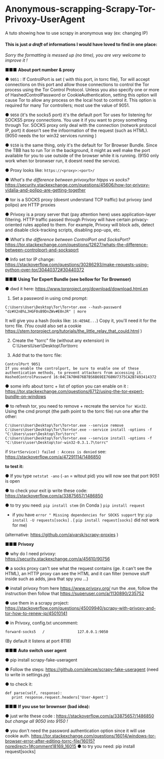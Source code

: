 # Anonymous-scrapping-Scrapy-Tor-Privoxy-UserAgent
A tuto showing how to use scrapy in anonymous way (ex: changing IP)




#### This is just _a draft_ of informations I would have loved to find in one place:
_Sorry the formatting is messed up (no time), you are very welcome to improve it !_

■■■ **About port number & proxy**

● `9051` :  If ControlPort is set ( with this port, in torrc file), Tor will accept connections on this port and allow those connections to control the Tor process using the Tor Control Protocol. 
Unless you also specify one or more of HashedControlPassword or CookieAuthentication, setting this option will cause Tor to allow any process on the local host to control it. This option is required for many Tor controllers; most use the value of 9051.
	
● `9050` (it's the socks5 port) it's the default port Tor uses for listening for SOCKS5 proxy connections. You use it if you want to proxy something through Tor.	SOCKS proxy only deal with the connection (notwork protocol IP, port) it doesn't see the infoormation of the request (such as HTML). (9050 needs the tor win32 services running )  
		
● `9150` is the same thing, only it's the default for Tor Browser Bundle. Since the TBB has to run Tor in the background, it might as well make the port available for you to use outside of the browser while it is running. (9150 only work when tor bronwser run, it doesnt need the service). 


● Proxy looks like: `https://<proxy>:<port>/`
	
	
● _What's the difference between privoxy/tor htpps vs socks?_
https://security.stackexchange.com/questions/45606/how-tor-privoxy-vidalia-and-polipo-are-getting-together
		
● tor is a SOCKS proxy (doesnt understand TCP traffic) but privoxy (and polipo) are HTTP proxies

● Privoxy is a proxy server that (pay attention here) uses application-layer filtering. HTTP traffic passed through Privoxy will have certain privacy-oriented rules applied to them. For example, Privoxy will block ads, detect and disable click-tracking scripts, disabling pop-ups, etc.
		
● _What's the difference between ControlPort and SocksPort?_
https://tor.stackexchange.com/questions/12627/whats-the-difference-between-controlport-and-socksport

● Info set tor IP change: https://stackoverflow.com/questions/30286293/make-requests-using-python-over-tor/30440372#30440372

	
■■■ **Using Tor Expert Bundle (see bellow for Tor Brownser)**

● dwd it here: https://www.torproject.org/download/download.html.en
	
	
1) Set a password in using cmd prompt:

`C:\Users\User\Desktop\Tor\Tor>tor.exe --hash-password "dz#X2nB%LJHGF0sB9DnZWv#E0nJR" | more `

It will give you a hash (looks like: `16:4E9AE...`) Copy it, you'll need it for the torrc file.
(You could also set a cookie https://stem.torproject.org/tutorials/the_little_relay_that_could.html )
		
2)  Create the "torrc" file (without any extension) in C:\Users\User\Desktop\Tor\torrc
				
3) Add that to the torrc file:
```
ControlPort 9051
If you enable the controlport, be sure to enable one of these
authentication methods, to prevent attackers from accessing it.
HashedControlPassword 16:04C7A70H876B7BS6B69EE768NV7375CA2B7493414372
```			
● some info about torrc + list of option you can enable on it : 			https://tor.stackexchange.com/questions/6712/using-the-tor-expert-bundle-on-windows
					
● to refresh tor, you need to remove + recreate the service `Tor Win32`. Using the cmd prompt (the path point to the torrc file) 
run one after the other:
```
C:\Users\User\Desktop\Tor\Tor>tor.exe --service remove
C:\Users\User\Desktop\Tor\Tor>tor.exe --service install -options -f "C:\Users\user\Desktop\Tor\torrc"
C:\Users\User\Desktop\Tor\Tor>tor.exe --service install -options -f "C:\Users\user\Desktop\tor-win32-0.3.1.7\torrc"
```

if `StartService() failed : Access is denied` see: https://stackoverflow.com/a/47291114/1486850 

			
**to test it:**
		
● If you type `netstat -ano` (`-an` = witout pid) you will now see that port 9051 is open
			
● to check your exit ip write these code:
	https://stackoverflow.com/a/33875657/1486850
			
● to try you need:
	`pip install stem` (in Conda )
	`pip install request` 
	
+ if you have `error " Missing dependencies for SOCKS support` try: 
`pip install -U requests[socks]` . ( `pip install request[socks]` did not work for me)

(alternative: https://github.com/aivarsk/scrapy-proxies )
	
■■■ **Privoxy**

● why do I need privoxy: https://security.stackexchange.com/a/45610/90756 
	
● a socks proxy can't see what the request contains (ge. it can't see the HTML), an HTTP proxy can see the HTML and it can filter (remove stuff inside such as adds, java that spy you ...)

● install privoxy from here https://www.privoxy.org/
run the .exe, follow the instruction
then follow that https://superuser.com/a/1130890/235752 

● use them in a scrapy project: https://stackoverflow.com/questions/45009940/scrapy-with-privoxy-and-tor-how-to-renew-ip/45010141 

● in Privoxy, config.txt uncomment:

`forward-socks5   /               127.0.0.1:9050`

(By default it listens at port 8118)

	
■■■ **Auto switch user agent**

● pip install scrapy-fake-useragent

● Follow the steps:  https://github.com/alecxe/scrapy-fake-useragent  (need to write in settings.py)
	
● to check it:

``` 
def parse(self, response):
   print response.request.headers['User-Agent']
```
		
		
■■■ **If you use tor brownser (bad idea):**

● just write these code : 	https://stackoverflow.com/a/33875657/1486850  *but change all 9050 into 9150 !*
			
● you don't need the password authentication option since it will use cookie auth.
https://tor.stackexchange.com/questions/16014/windows-tor-browser-error-after-editing-torrc-file/16015?noredirect=1#comment18169_16015 
	● to try you need:
			pip install request[socks] 
	
		

